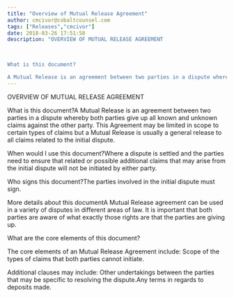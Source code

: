 ```yaml
---
title: "Overview of Mutual Release Agreement"
author: cmcivor@cobaltcounsel.com
tags: ["Releases","cmcivor"]
date: 2018-03-26 17:51:58
description: "OVERVIEW OF MUTUAL RELEASE AGREEMENT

 

What is this document?

A Mutual Release is an agreement between two parties in a dispute whereby both parties give up all known and unknown claims against the..."
---
```


OVERVIEW OF MUTUAL RELEASE AGREEMENT

 

What is this document?A Mutual Release is an agreement between two parties in a dispute whereby both parties give up all known and unknown claims against the other party. This Agreement may be limited in scope to certain types of claims but a Mutual Release is usually a general release to all claims related to the initial dispute.

 

When would I use this document?Where a dispute is settled and the parties need to ensure that related or possible additional claims that may arise from the initial dispute will not be initiated by either party.

 

Who signs this document?The parties involved in the initial dispute must sign.

 

More details about this documentA Mutual Release agreement can be used in a variety of disputes in different areas of law. It is important that both parties are aware of what exactly those rights are that the parties are giving up. 

 

What are the core elements of this document?

 

The core elements of an Mutual Release Agreement include: Scope of the types of claims that both parties cannot initiate.

 

Additional clauses may include: Other undertakings between the parties that may be specific to resolving the dispute.Any terms in regards to deposits made.